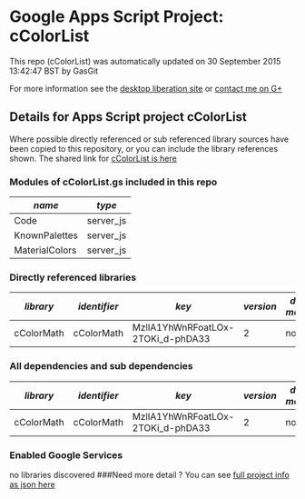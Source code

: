 # Google Apps Script Project: cColorList
This repo (cColorList) was automatically updated on 30 September 2015 13:42:47 BST by GasGit

For more information see the [desktop liberation site](http://ramblings.mcpher.com/Home/excelquirks/drivesdk/gettinggithubready "desktop liberation") or [contact me on G+](https://plus.google.com/+BruceMcpherson "Bruce McPherson - GDE")
## Details for Apps Script project cColorList
Where possible directly referenced or sub referenced library sources have been copied to this repository, or you can include the library references shown. 
The shared link for [cColorList is here](https://script.google.com/d/1kSRS6JmYWHYWGFtDfnwPSCTgkE5yDJJjWb5lrh7SWRzervM4h1kzuc2I/edit?usp=sharing "open in the GAS IDE")

### Modules of cColorList.gs included in this repo
*name*|*type*
--- | --- 
Code| server_js
KnownPalettes| server_js
MaterialColors| server_js
### Directly referenced libraries
*library*|*identifier*|*key*|*version*|*dev mode*|*source*|
--- | --- | --- | --- | --- | --- 
cColorMath| cColorMath|MzllA1YhWnRFoatLOx-2TOKi_d-phDA33|2|no|[here](libraries/cColorMath "library source")
### All dependencies and sub dependencies
*library*|*identifier*|*key*|*version*|*dev mode*|*source*|
--- | --- | --- | --- | --- | --- 
cColorMath| cColorMath|MzllA1YhWnRFoatLOx-2TOKi_d-phDA33|2|no|[here](libraries/cColorMath "library source")
### Enabled Google Services
no libraries discovered
###Need more detail ?
You can see [full project info as json here](info.json)
